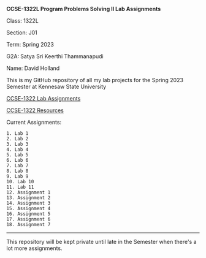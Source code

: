 **CCSE-1322L Program Problems Solving II Lab Assignments**

Class: 1322L

Section: J01

Term: Spring 2023

G2A: Satya Sri Keerthi Thammanapudi

Name: David Holland

This is my GitHub repository of all my lab projects 
for the Spring 2023 Semester at Kennesaw State University

[CCSE-1322 Lab Assignments](https://ccse.kennesaw.edu/fye/labs_and_assignments.php)

[CCSE-1322 Resources](https://ccse.kennesaw.edu/fye/resources.php)

Current Assignments:

    1. Lab 1
    2. Lab 2
    3. Lab 3
    4. Lab 4
    5. Lab 5
    6. Lab 6
    7. Lab 7
    8. Lab 8
    9. Lab 9
    10. Lab 10
    11. Lab 11
    12. Assignment 1
    13. Assignment 2
    14. Assignment 3
    15. Assignment 4
    16. Assignment 5
    17. Assignment 6
    18. Assignment 7

______________________

This repository will be kept private until late in the Semester when
there's a lot more assignments.

